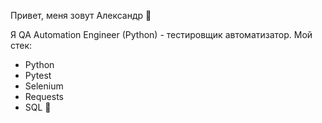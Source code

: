 Привет, меня зовут Александр 👋

Я QA Automation Engineer (Python) - тестировщик автоматизатор.
Мой стек:
- Python
- Pytest
- Selenium
- Requests
- SQL  👋

<!--
**Alexandr2157/Alexandr2157** is a ✨ _special_ ✨ repository because its `README.md` (this file) appears on your GitHub profile.

Here are some ideas to get you started:

- 🔭 I’m currently working on ...
- 🌱 I’m currently learning ...
- 👯 I’m looking to collaborate on ...
- 🤔 I’m looking for help with ...
- 💬 Ask me about ...
- 📫 How to reach me: ...
- 😄 Pronouns: ...
- ⚡ Fun fact: ...
-->
